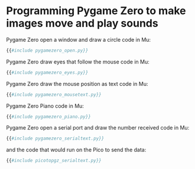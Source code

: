 # Programming Pygame Zero to make images move and play sounds

Pygame Zero open a window and draw a circle code in Mu:
```py
{{#include pygamezero_open.py}}
```

Pygame Zero draw eyes that follow the mouse code in Mu:
```py
{{#include pygamezero_eyes.py}}
```

Pygame Zero draw the mouse position as text code in Mu:
```py
{{#include pygamezero_mousetext.py}}
```

Pygame Zero Piano code in Mu:
```py
{{#include pygamezero_piano.py}}
```

Pygame Zero open a serial port and draw the number received code in Mu:
```py
{{#include pygamezero_serialtext.py}}
```
and the code that would run on the Pico to send the data:
```py
{{#include picotopgz_serialtext.py}}
```

